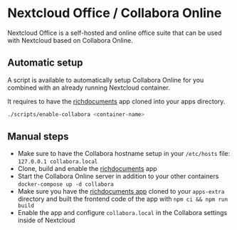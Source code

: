 # Nextcloud Office / Collabora Online

Nextcloud Office is a self-hosted and online office suite that can be used with Nextcloud based on Collabora Online.

## Automatic setup

A script is available to automatically setup Collabora Online for you combined with an already running Nextcloud container.

It requires to have the [richdocuments](https://github.com/nextcloud/richdocuments) app cloned into your apps directory.

```bash
./scripts/enable-collabora <container-name>
```

## Manual steps

- Make sure to have the Collabora hostname setup in your `/etc/hosts` file: `127.0.0.1 collabora.local`
- Clone, build and enable the [richdocuments](https://github.com/nextcloud/richdocuments) app
- Start the Collabora Online server in addition to your other containers `docker-compose up -d collabora`
- Make sure you have the [richdocuments app](https://github.com/nextcloud/richdocuments) cloned to your `apps-extra` directory and built the frontend code of the app with `npm ci && npm run build`
- Enable the app and configure `collabora.local` in the Collabora settings inside of Nextcloud

